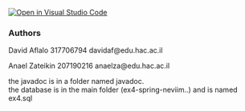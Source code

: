 [![Open in Visual Studio Code](https://classroom.github.com/assets/open-in-vscode-c66648af7eb3fe8bc4f294546bfd86ef473780cde1dea487d3c4ff354943c9ae.svg)](https://classroom.github.com/online_ide?assignment_repo_id=7949473&assignment_repo_type=AssignmentRepo)

<h3>Authors</h3>

<p>David Aflalo
317706794
davidaf@edu.hac.ac.il</p>

<p>Anael Zateikin
207190216
anaelza@edu.hac.ac.il</p>

<p>the javadoc is in a folder named javadoc.</br>
the database is in the main folder (ex4-spring-neviim..) and is named ex4.sql</p>